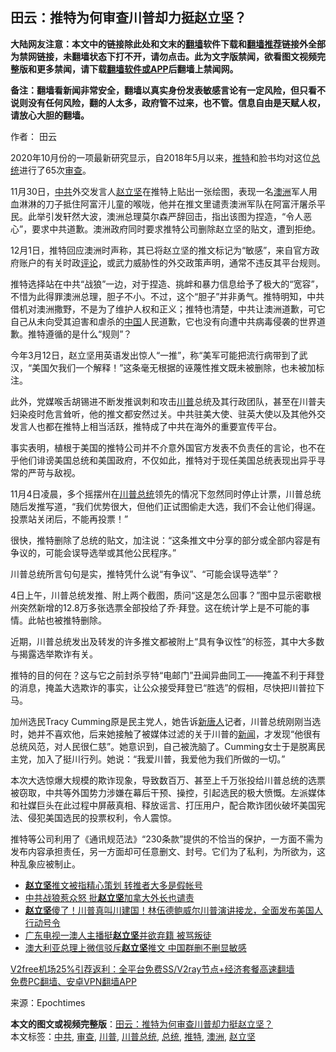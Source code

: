  <h2>田云：推特为何审查川普却力挺赵立坚？</h2> <p class="notice"><b>大陆网友注意：本文中的链接除此处和文末的<a href="https://github.com/bannedbook/fanqiang" >翻墙</a>软件下载和<a href="https://github.com/killgcd/justmysocks/blob/master/README.md">翻墙推荐</a>链接外全部为禁网链接，未翻墙状态下打不开，请勿点击。此为文字版禁闻，欲看图文视频完整版和更多禁闻，请下载<a href="https://github.com/bannedbook/fanqiang">翻墙软件或APP</a>后翻墙上禁闻网。</p><p>备注：翻墙看新闻非常安全，翻墙以真实身份发表敏感言论有一定风险，但只看不说则没有任何风险，翻的人太多，政府管不过来，也不管。信息自由是天赋人权，请放心大胆的翻墙。</b></p>  <div class="entry"> <p>作者： 田云</p> <p id="conimg">2020年10月份的一项最新研究显示，自2018年5月以来，<a href="https://www.bannedbook.org/bnews/tag/%e6%8e%a8%e7%89%b9/" class="st_tag internal_tag" rel="tag" title="标签 推特 下的日志">推特</a>和脸书均对这位<a href="https://www.bannedbook.org/bnews/tag/%e6%80%bb%e7%bb%9f/" class="st_tag internal_tag" rel="tag" title="标签 总统 下的日志">总统</a>进行了65次<a href="https://www.bannedbook.org/bnews/tag/%E5%AE%A1%E6%9F%A5/" class="st_tag internal_tag" rel="tag" title="标签 审查 下的日志">审查</a>。</p> <p>11月30日，<a href="https://www.bannedbook.org/bnews/tag/%e4%b8%ad%e5%85%b1/" class="st_tag internal_tag" rel="tag" title="标签 中共 下的日志">中共</a>外交发言人<a href="https://www.bannedbook.org/bnews/tag/%E8%B5%B5%E7%AB%8B%E5%9D%9A/" class="st_tag internal_tag" rel="tag" title="标签 赵立坚 下的日志">赵立坚</a>在推特上贴出一张绘图，表现一名<a href="https://www.bannedbook.org/bnews/tag/%e6%be%b3%e6%b4%b2/" class="st_tag internal_tag" rel="tag" title="标签 澳洲 下的日志">澳洲</a>军人用血淋淋的刀子抵住阿富汗儿童的喉咙，他并在推文里谴责澳洲军队在阿富汗屠杀平民。此举引发轩然大波，澳洲总理莫尔森严辞回击，指出该图为捏造，“令人恶心”，要求中共道歉。澳洲政府同时要求推特公司删除赵立坚的贴文，遭到拒绝。</p> <p>12月1日，推特回应澳洲时声称，其已将赵立坚的推文标记为“敏感”，来自官方政府账户的有关时政<span class='wp_keywordlink_affiliate'><a href="https://www.bannedbook.org/bnews/comments/" title="新闻评论" target="_blank">评论</a></span>，或武力威胁性的外交政策声明，通常不违反其平台规则。</p>  <p>推特选择站在中共“战狼”一边，对于捏造、挑衅和暴力信息给予了极大的“宽容”，不惜为此得罪澳洲总理，胆子不小。不过，这个“胆子”并非勇气。推特明知，中共借机对澳洲撒野，不是为了维护人权和正义；推特也清楚，中共让澳洲道歉，可它自己从未向受其迫害和虐杀的<span class='wp_keywordlink_affiliate'><a href="https://www.bannedbook.org/" title="中国" target="_blank">中国</a></span>人民道歉，它也没有向遭中共病毒侵袭的世界道歉。推特遵循的是什么“规则”？</p> <p>今年3月12日，赵立坚用英语发出惊人“一推”，称“美军可能把流行病带到了武汉，“美国欠我们一个解释！”这条毫无根据的诬蔑性推文既未被删除，也未被加标注。</p> <p>此外，党媒喉舌胡锡进不断发推讽刺和攻击<a href="https://www.bannedbook.org/bnews/tag/%e5%b7%9d%e6%99%ae/" class="st_tag internal_tag" rel="tag" title="标签 川普 下的日志">川普</a>总统及其行政团队，甚至在川普夫妇染疫时危言耸听，他的推文都安然过关。中共驻美大使、驻英大使以及其他外交发言人也都在推特上相当活跃，推特成了中共在海外的重要宣传平台。</p> <p>事实表明，植根于美国的推特公司并不介意外国官方发表不负责任的言论，也不在乎他们诽谤美国总统和美国政府，不仅如此，推特对于现任美国总统表现出异乎寻常的严苛与敌视。</p>  <p>11月4日凌晨，多个摇摆州在<a href="https://www.bannedbook.org/bnews/tag/%E5%B7%9D%E6%99%AE%E6%80%BB%E7%BB%9F/" class="st_tag internal_tag" rel="tag" title="标签 川普总统 下的日志">川普总统</a>领先的情况下忽然同时停止计票，川普总统随后发推写道，“我们优势很大，但他们正试图偷走大选，我们不会让他们得逞。投票站关闭后，不能再投票！”</p> <p>很快，推特删除了总统的贴文，加注说：“这条推文中分享的部分或全部内容是有争议的，可能会误导选举或其他公民程序。”</p> <p>川普总统所言句句是实，推特凭什么说“有争议”、“可能会误导选举”？</p> <p>4日上午，川普总统发推、附上两个截图，质问“这是怎么回事？”图中显示密歇根州突然新增的12.8万多张选票全部投给了乔‧拜登。这在统计学上是不可能的事情。此帖也被推特删除。</p>  <p>近期，川普总统发出及转发的许多推文都被附上“具有争议性”的标签，其中大多数与揭露选举欺诈有关。</p> <p>推特的目的何在？这与它之前封杀亨特“电邮门”丑闻异曲同工——掩盖不利于拜登的消息，掩盖大选欺诈的事实，让公众接受拜登已“胜选”的假相，尽快把川普拉下马。</p> <p>加州选民Tracy Cumming原是民主党人，她告诉<span class='wp_keywordlink_affiliate'><a href="https://www.ntdtv.com/" title="新唐人">新唐人</a></span>记者，川普总统刚刚当选时，她并不喜欢他，后来她接触了被媒体过滤的关于川普的<span class='wp_keywordlink_affiliate'><a href="https://www.bannedbook.org/" title="新闻">新闻</a></span>，才发现“他很有总统风范，对人民很仁慈”。她意识到，自己被洗脑了。Cumming女士于是脱离民主党，加入了挺川行列。她说：“我爱川普，我爱他为我们所做的一切。”</p> <p>本次大选惊爆大规模的欺诈现象，导致数百万、甚至上千万张投给川普总统的选票被窃取，中共等外国势力涉嫌在幕后干预、操控，引起选民的极大愤慨。左派媒体和社媒巨头在此过程中屏蔽真相、释放谣言、打压用户，配合欺诈团伙破坏美国宪法、侵犯美国选民的投票权利，令人震惊。</p>  <p>推特等公司利用了《通讯规范法》“230条款”提供的不恰当的保护，一方面不需为发布内容承担责任，另一方面却可任意删文、封号。它们为了私利，为所欲为，这种乱象应被制止。</p> <ul class='op-related-articles' title='相关阅读'> <li><a href='https://www.bannedbook.org/bnews/comments/20201205/1442595.html' target='_blank'><b>赵立坚</b>推文被指精心策划 转推者大多是假帐号</a></li> <li><a href='https://www.bannedbook.org/bnews/cbnews/20201204/1441966.html' target='_blank'>中共战狼惹众怒 批<b>赵立坚</b>加拿大外长也谴责</a></li> <li><a href='https://www.bannedbook.org/bnews/bannedvideo/20201204/1441893.html' target='_blank'><b>赵立坚</b>傻了！川普真叫川建国！林伍德鲍威尔川普演讲接龙，全面发布美国人行动号令</a></li> <li><a href='https://www.bannedbook.org/bnews/headline/20201202/1440992.html' target='_blank'>广东电视一澳人主播挺<b>赵立坚</b>并欲弃籍 被骂叛徒</a></li> <li><a href='https://www.bannedbook.org/bnews/headline/20201202/1440836.html' target='_blank'>澳大利亚总理上微信驳斥<b>赵立坚</b>推文 中国群删不删显敏感</a></li> </ul> <p class="texttj"> <a href="https://github.com/bannedbook/fanqiang/wiki/V2ray%E6%9C%BA%E5%9C%BA" target="_blank">V2free机场25%引荐返利：全平台免费SS/V2ray节点+经济套餐高速翻墙</a><br/> <a href="https://github.com/bannedbook/fanqiang/wiki/%E7%A6%81%E9%97%BB%E7%BD%91%E5%AE%89%E5%8D%93%E7%BF%BB%E5%A2%99%E6%96%B0%E9%97%BBAPP" target="_blank">免费PC翻墙、安卓VPN翻墙APP</a></p><p> 来源：Epochtimes </p><a name='sharetosocial'></a>       <div><b>本文的图文或视频完整版</b>：<a href='https://www.bannedbook.org/bnews/comments/20201205/1442619.html'>田云：推特为何审查川普却力挺赵立坚？</a></div>  </div><!--END ENTRY--> <div class="postfooter"> <div>本文标签：<a href="https://www.bannedbook.org/bnews/tag/%e4%b8%ad%e5%85%b1/" rel="tag">中共</a>, <a href="https://www.bannedbook.org/bnews/tag/%E5%AE%A1%E6%9F%A5/" rel="tag">审查</a>, <a href="https://www.bannedbook.org/bnews/tag/%e5%b7%9d%e6%99%ae/" rel="tag">川普</a>, <a href="https://www.bannedbook.org/bnews/tag/%E5%B7%9D%E6%99%AE%E6%80%BB%E7%BB%9F/" rel="tag">川普总统</a>, <a href="https://www.bannedbook.org/bnews/tag/%e6%80%bb%e7%bb%9f/" rel="tag">总统</a>, <a href="https://www.bannedbook.org/bnews/tag/%e6%8e%a8%e7%89%b9/" rel="tag">推特</a>, <a href="https://www.bannedbook.org/bnews/tag/%e6%be%b3%e6%b4%b2/" rel="tag">澳洲</a>, <a href="https://www.bannedbook.org/bnews/tag/%E8%B5%B5%E7%AB%8B%E5%9D%9A/" rel="tag">赵立坚</a></div>  </div><!--END POSTFOOTER--> 